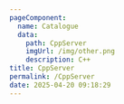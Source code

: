 ```yaml
---
pageComponent: 
  name: Catalogue
  data: 
    path: CppServer
    imgUrl: /img/other.png
    description: C++
title: CppServer
permalink: /CppServer
date: 2025-04-20 09:18:29
---
```


